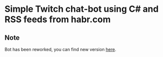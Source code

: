 # Simple Twitch chat-bot using C# and RSS feeds from habr.com

## Note 
Bot has been reworked, you can find new version [here](https://github.com/un1tT/TiberiusBot).
